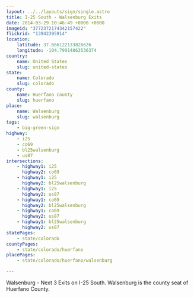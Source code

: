 ```yaml
---
layout: ../../layouts/sign/single.astro
title: I-25 South - Walsenburg Exits
date: 2014-03-29 10:46:49 +0000 +0000
imageid: "3772372174342157422"
flickrid: "13942395914"
location:
    latitude: 37.666122133826626
    longitude: -104.79914863536374
country:
    name: United States
    slug: united-states
state:
    name: Colorado
    slug: colorado
county:
    name: Huerfano County
    slug: huerfano
place:
    name: Walsenburg
    slug: walsenburg
tags:
    - big-green-sign
highway:
    - i25
    - co69
    - bl25walsenburg
    - us87
intersections:
    - highway1: i25
      highway2: co69
    - highway1: i25
      highway2: bl25walsenburg
    - highway1: i25
      highway2: us87
    - highway1: co69
      highway2: bl25walsenburg
    - highway1: co69
      highway2: us87
    - highway1: bl25walsenburg
      highway2: us87
statePages:
    - state/colorado
countyPages:
    - state/colorado/huerfano
placePages:
    - state/colorado/huerfano/walsenburg

---
```

Walsenburg - Next 3 Exits on I-25 South.  Walsenburg is the county seat of Huerfano County.